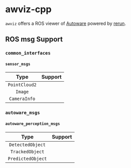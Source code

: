 # awviz-cpp

`awviz` offers a ROS viewer of [Autoware](https://github.com/autowarefoundation/autoware) powered by [rerun](https://github.com/rerun-io/rerun).

## ROS msg Support

### `common_interfaces`

#### `sensor_msgs`

| Type          | Support |
|:-------------:|:-------:|
| `PointCloud2` |         |
| `Image`       |         |
| `CameraInfo`  |         |

### `autoware_msgs`

#### `autoware_perception_msgs`

| Type              | Support |
|:-----------------:|:-------:|
| `DetectedObject`  |         |
| `TrackedObject`   |         |
| `PredictedObject` |         |
